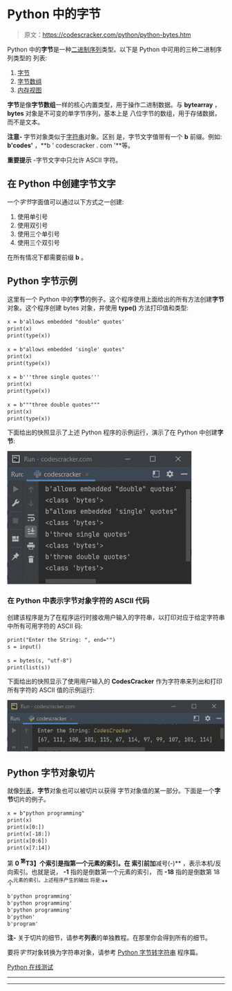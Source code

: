 # Python 中的字节

> 原文：<https://codescracker.com/python/python-bytes.htm>

Python 中的**字节**是一种[二进制序列](/computer-fundamental/binary-sequence.htm)类型。以下是 Python 中可用的三种二进制序列类型的 列表:

1.  [字节](/python/python-bytes.htm)
2.  [字节数组](/python/python-bytearray.htm)
3.  [内存视图](/python/python-memoryview.htm)

**字节**是像**字节数组**一样的核心内置类型，用于操作二进制数据。与 **bytearray** ， **bytes** 对象是不可变的单字节序列，基本上是 八位字节的数组，用于存储数据，而不是文本。

**注意-** 字节对象类似于[字符串](/python/python-strings.htm)对象。区别 是，字节文字值带有一个 **b** 前缀。例如: **b'codes'** ，**b ' codescracker . com '**等。

**重要提示** -字节文字中只允许 ASCII 字符。

## 在 Python 中创建字节文字

一个*字节*字面值可以通过以下方式之一创建:

1.  使用单引号
2.  使用双引号
3.  使用三个单引号
4.  使用三个双引号

在所有情况下都需要前缀 **b** 。

## Python 字节示例

这里有一个 Python 中的**字节**的例子。这个程序使用上面给出的所有方法创建**字节**对象。这个程序创建 bytes 对象，并使用 **type()** 方法打印值和类型:

```
x = b'allows embedded "double" quotes'
print(x)
print(type(x))

x = b"allows embedded 'single' quotes"
print(x)
print(type(x))

x = b'''three single quotes'''
print(x)
print(type(x))

x = b"""three double quotes"""
print(x)
print(type(x))
```

下面给出的快照显示了上述 Python 程序的示例运行，演示了在 Python 中创建**字节**:

![python bytes](img/d4107ff443057aa33b0eed4fe20990ec.png)

### 在 Python 中表示字节对象字符的 ASCII 代码

创建该程序是为了在程序运行时接收用户输入的字符串，以打印对应于给定字符串中所有可用字符的 ASCII 码:

```
print("Enter the String: ", end="")
s = input()

s = bytes(s, "utf-8")
print(list(s))
```

下面给出的快照显示了使用用户输入的 **CodesCracker** 作为字符串来列出和打印所有字符的 ASCII 值的示例运行:

![bytes in python](img/f132f9fe20ce38bbbf643fecdf28aa4f.png)

## Python 字节对象切片

就像[列表](/python/python-lists.htm)，**字节**对象也可以被切片以获得 字节对象值的某一部分。下面是一个**字节**切片的例子。

```
x = b"python programming"
print(x)
print(x[0:])
print(x[-18:])
print(x[0:6])
print(x[7:14])
```

第 **0 <sup>第</sup>T3】个索引是指第一个元素的索引。在 索引前加**减号(-)** ，表示本机/反向索引。也就是说， **-1** 指的是倒数第一个元素的索引， 而 **-18** 指的是倒数第 18 个<sup>元素的索引。上述程序产生的输出 将是:</sup>**

```
b'python programming'
b'python programming'
b'python programming'
b'python'
b'program'
```

**注-** 关于切片的细节，请参考**列表**的单独教程。在那里你会得到所有的细节。

要将*字节*对象转换为字符串对象，请参考 [Python 字节转字符串](/python/program/python-bytes-to-string.htm) 程序篇。

[Python 在线测试](/exam/showtest.php?subid=10)

* * *

* * *